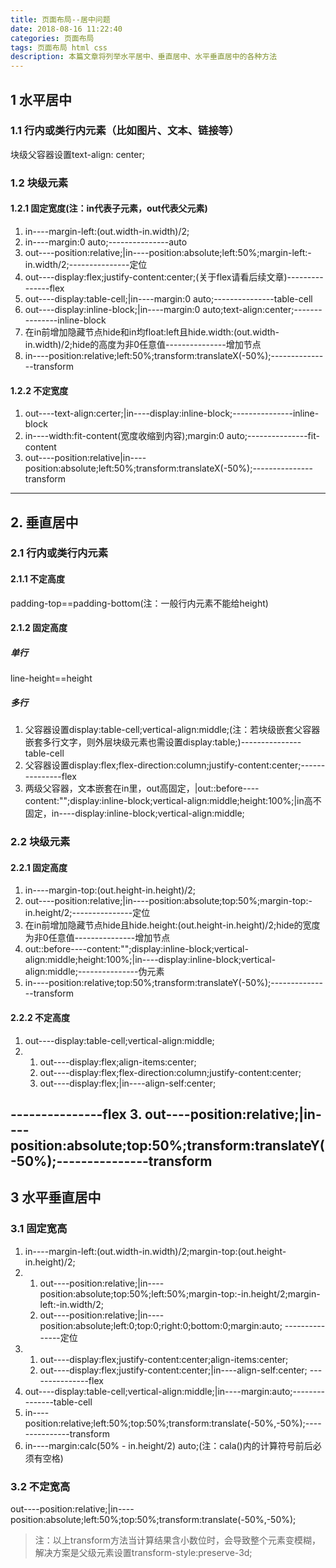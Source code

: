 ```yaml
---
title: 页面布局--居中问题
date: 2018-08-16 11:22:40
categories: 页面布局
tags: 页面布局 html css
description: 本篇文章将列举水平居中、垂直居中、水平垂直居中的各种方法
---
```

## 1 水平居中
### 1.1 行内或类行内元素（比如图片、文本、链接等）
块级父容器设置text-align: center;
### 1.2 块级元素
#### 1.2.1 固定宽度(注：in代表子元素，out代表父元素)
1. in----margin-left:(out.width-in.width)/2;
2. in----margin:0 auto;---------------auto
3. out----position:relative;|in----position:absolute;left:50%;margin-left:-in.width/2;---------------定位
4. out----display:flex;justify-content:center;(关于flex请看后续文章)---------------flex
5. out----display:table-cell;|in----margin:0 auto;---------------table-cell
6. out----display:inline-block;|in----margin:0 auto;text-align:center;---------------inline-block
7. 在in前增加隐藏节点hide和in均float:left且hide.width:(out.width-in.width)/2;hide的高度为非0任意值---------------增加节点
8. in----position:relative;left:50%;transform:translateX(-50%);---------------transform

#### 1.2.2 不定宽度
1. out----text-align:certer;|in----display:inline-block;---------------inline-block
2. in----width:fit-content(宽度收缩到内容);margin:0 auto;---------------fit-content
3. out----position:relative|in----position:absolute;left:50%;transform:translateX(-50%);---------------transform
-------------------------
## 2. 垂直居中
### 2.1 行内或类行内元素
#### 2.1.1 不定高度
padding-top==padding-bottom(注：一般行内元素不能给height)
#### 2.1.2 固定高度
##### 单行
line-height==height
##### 多行
1. 父容器设置display:table-cell;vertical-align:middle;(注：若块级嵌套父容器嵌套多行文字，则外层块级元素也需设置display:table;)---------------table-cell
2. 父容器设置display:flex;flex-direction:column;justify-content:center;---------------flex
3. 两级父容器，文本嵌套在in里，out高固定，|out::before----content:"";display:inline-block;vertical-align:middle;height:100%;|in高不固定，in----display:inline-block;vertical-align:middle;
<!-- 注：ie6不兼容以上，ie6居中结合1中的写法：(css hack兼容) -->

### 2.2 块级元素
#### 2.2.1 固定高度
1. in----margin-top:(out.height-in.height)/2;
2. out----position:relative;|in----position:absolute;top:50%;margin-top:-in.height/2;---------------定位
3. 在in前增加隐藏节点hide且hide.height:(out.height-in.height)/2;hide的宽度为非0任意值---------------增加节点
4. out::before----content:"";display:inline-block;vertical-align:middle;height:100%;|in----display:inline-block;vertical-align:middle;---------------伪元素
5. in----position:relative;top:50%;transform:translateY(-50%);---------------transform

#### 2.2.2 不定高度
1. out----display:table-cell;vertical-align:middle;
2. 1. out----display:flex;align-items:center;
   2. out----display:flex;flex-direction:column;justify-content:center;
   3. out----display:flex;|in----align-self:center;

---------------flex
3. out----position:relative;|in----position:absolute;top:50%;transform:translateY(-50%);---------------transform
----------------------
## 3 水平垂直居中
### 3.1 固定宽高
1. in----margin-left:(out.width-in.width)/2;margin-top:(out.height-in.height)/2;
2. 1. out----position:relative;|in----position:absolute;top:50%;left:50%;margin-top:-in.height/2;margin-left:-in.width/2;
   2. out----position:relative;|in----position:absolute;left:0;top:0;right:0;bottom:0;margin:auto;
---------------定位
3. 1. out----display:flex;justify-content:center;align-items:center;
   2. out----display:flex;justify-content:center;|in----align-self:center;
---------------flex
4. out----display:table-cell;vertical-align:middle;|in----margin:auto;---------------table-cell
5. in----position:relative;left:50%;top:50%;transform:translate(-50%,-50%);---------------transform
6. in----margin:calc(50% - in.height/2) auto;(注：cala()内的计算符号前后必须有空格)

### 3.2 不定宽高
out----position:relative;|in----position:absolute;left:50%;top:50%;transform:translate(-50%,-50%);
> 注：以上transform方法当计算结果含小数位时，会导致整个元素变模糊，解决方案是父级元素设置transform-style:preserve-3d;



